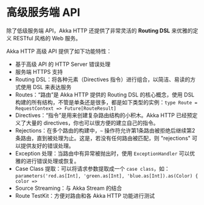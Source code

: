 # 高级服务端 API

除了低级服务端 API，Akka HTTP 还提供了非常灵活的 **Routing DSL** 来优雅的定义 RESTful 风格的 Web 服务。

Akka HTTP 高级 API 提供了如下功能特性：

- 基于高级 API 的 HTTP Server 错误处理
- 服务端 HTTPS 支持
- Routing DSL：将各种元素（Directives 指令）进行组合，以简洁、易读的方式使用 DSL 来表达服务
- Routes：“路由”是 Akka HTTP 提供的 Routing DSL 的核心概念，使用 DSL 构建的所有结构，不管是单条还是很多，都是如下类型的实例：`type Route = RequestContext => Future[RouteResult]`
- Directives：“指令”是用来创建复杂路由结构的小积木。Akka HTTP 已经预定义了大量的 directives，你也可以很方便的建立自己的指令。
- Rejections：在多个路由的构建中，`~` 操作符允许第1条路由被拒绝后继续第2条路由，直到被处理为止。这是，若没有任何路由被匹配，则 "rejections" 可以提供友好的错误处理。
- Exception 处理：当路由中有异常被抛出时，使用 `ExceptionHandler` 可以优雅的进行错误处理或恢复。
- Case Class 提取：可以将请求参数提取成一个 `case class`，如：`parameters('red.as[Int], 'green.as[Int], 'blue.as[Int]).as(Color) { color =>`
- Source Streaming：与 Akka Stream 的结合
- Route TestKit：方便对路由和各 Akka HTTP 功能进行测试

